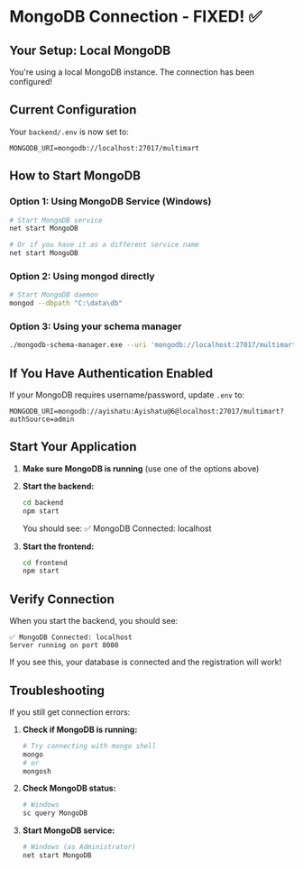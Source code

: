 # MongoDB Connection - FIXED! ✅

## Your Setup: Local MongoDB

You're using a local MongoDB instance. The connection has been configured!

## Current Configuration

Your `backend/.env` is now set to:
```env
MONGODB_URI=mongodb://localhost:27017/multimart
```

## How to Start MongoDB

### Option 1: Using MongoDB Service (Windows)
```bash
# Start MongoDB service
net start MongoDB

# Or if you have it as a different service name
net start MongoDB
```

### Option 2: Using mongod directly
```bash
# Start MongoDB daemon
mongod --dbpath "C:\data\db"
```

### Option 3: Using your schema manager
```bash
./mongodb-schema-manager.exe --uri 'mongodb://localhost:27017/multimart'
```

## If You Have Authentication Enabled

If your MongoDB requires username/password, update `.env` to:
```env
MONGODB_URI=mongodb://ayishatu:Ayishatu@6@localhost:27017/multimart?authSource=admin
```

## Start Your Application

1. **Make sure MongoDB is running** (use one of the options above)

2. **Start the backend:**
   ```bash
   cd backend
   npm start
   ```
   
   You should see: ✅ MongoDB Connected: localhost

3. **Start the frontend:**
   ```bash
   cd frontend
   npm start
   ```

## Verify Connection

When you start the backend, you should see:
```
✅ MongoDB Connected: localhost
Server running on port 8000
```

If you see this, your database is connected and the registration will work!

## Troubleshooting

If you still get connection errors:

1. **Check if MongoDB is running:**
   ```bash
   # Try connecting with mongo shell
   mongo
   # or
   mongosh
   ```

2. **Check MongoDB status:**
   ```bash
   # Windows
   sc query MongoDB
   ```

3. **Start MongoDB service:**
   ```bash
   # Windows (as Administrator)
   net start MongoDB
   ```
